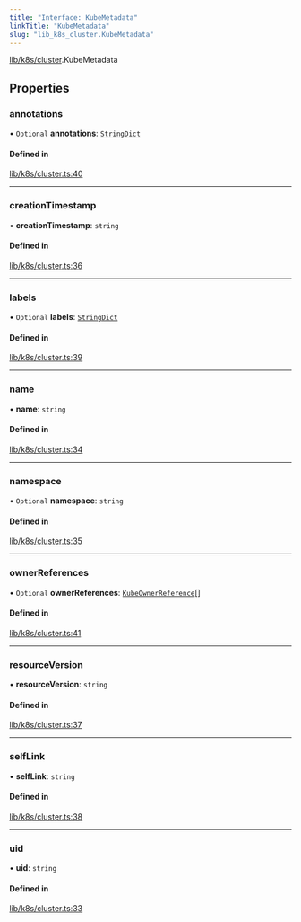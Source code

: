 ```yaml
---
title: "Interface: KubeMetadata"
linkTitle: "KubeMetadata"
slug: "lib_k8s_cluster.KubeMetadata"
---
```


[lib/k8s/cluster](../modules/lib_k8s_cluster.md).KubeMetadata

## Properties

### annotations

• `Optional` **annotations**: [`StringDict`](lib_k8s_cluster.StringDict.md)

#### Defined in

[lib/k8s/cluster.ts:40](https://github.com/kinvolk/headlamp/blob/ba073244/frontend/src/lib/k8s/cluster.ts#L40)

___

### creationTimestamp

• **creationTimestamp**: `string`

#### Defined in

[lib/k8s/cluster.ts:36](https://github.com/kinvolk/headlamp/blob/ba073244/frontend/src/lib/k8s/cluster.ts#L36)

___

### labels

• `Optional` **labels**: [`StringDict`](lib_k8s_cluster.StringDict.md)

#### Defined in

[lib/k8s/cluster.ts:39](https://github.com/kinvolk/headlamp/blob/ba073244/frontend/src/lib/k8s/cluster.ts#L39)

___

### name

• **name**: `string`

#### Defined in

[lib/k8s/cluster.ts:34](https://github.com/kinvolk/headlamp/blob/ba073244/frontend/src/lib/k8s/cluster.ts#L34)

___

### namespace

• `Optional` **namespace**: `string`

#### Defined in

[lib/k8s/cluster.ts:35](https://github.com/kinvolk/headlamp/blob/ba073244/frontend/src/lib/k8s/cluster.ts#L35)

___

### ownerReferences

• `Optional` **ownerReferences**: [`KubeOwnerReference`](lib_k8s_cluster.KubeOwnerReference.md)[]

#### Defined in

[lib/k8s/cluster.ts:41](https://github.com/kinvolk/headlamp/blob/ba073244/frontend/src/lib/k8s/cluster.ts#L41)

___

### resourceVersion

• **resourceVersion**: `string`

#### Defined in

[lib/k8s/cluster.ts:37](https://github.com/kinvolk/headlamp/blob/ba073244/frontend/src/lib/k8s/cluster.ts#L37)

___

### selfLink

• **selfLink**: `string`

#### Defined in

[lib/k8s/cluster.ts:38](https://github.com/kinvolk/headlamp/blob/ba073244/frontend/src/lib/k8s/cluster.ts#L38)

___

### uid

• **uid**: `string`

#### Defined in

[lib/k8s/cluster.ts:33](https://github.com/kinvolk/headlamp/blob/ba073244/frontend/src/lib/k8s/cluster.ts#L33)

